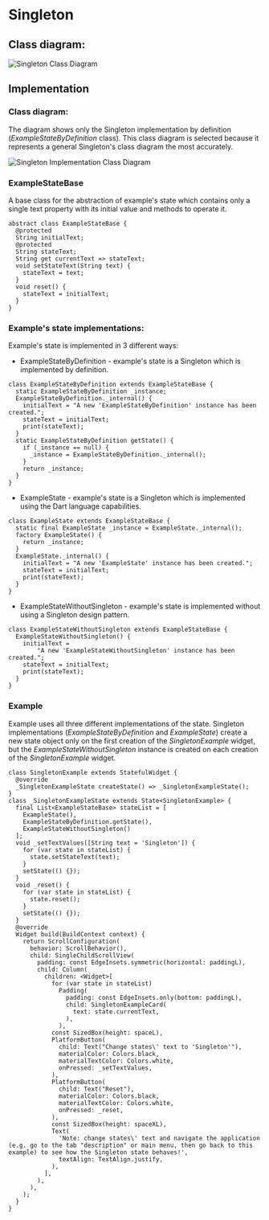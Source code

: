 # Singleton
## Class diagram:

![Singleton Class Diagram](resource:assets/images/singleton/singleton.png)

## Implementation

### Class diagram:
The diagram shows only the Singleton implementation by definition (_ExampleStateByDefinition_ class). This class diagram is selected because it represents a general Singleton's class diagram the most accurately.

![Singleton Implementation Class Diagram](resource:assets/images/singleton/singleton_implementation.png)

### ExampleStateBase

A base class for the abstraction of example's state which contains only a single text property with its initial value and methods to operate it.

``` 
abstract class ExampleStateBase {
  @protected
  String initialText;
  @protected
  String stateText;
  String get currentText => stateText;
  void setStateText(String text) {
    stateText = text;
  }
  void reset() {
    stateText = initialText;
  }
}
```

### Example's state implementations:

Example's state is implemented in 3 different ways:

* ExampleStateByDefinition - example's state is a Singleton which is implemented by definition.

``` 
class ExampleStateByDefinition extends ExampleStateBase {
  static ExampleStateByDefinition _instance;
  ExampleStateByDefinition._internal() {
    initialText = "A new 'ExampleStateByDefinition' instance has been created.";
    stateText = initialText;
    print(stateText);
  }
  static ExampleStateByDefinition getState() {
    if (_instance == null) {
      _instance = ExampleStateByDefinition._internal();
    }
    return _instance;
  }
}
```

* ExampleState - example's state is a Singleton which is implemented using the Dart language capabilities.

``` 
class ExampleState extends ExampleStateBase {
  static final ExampleState _instance = ExampleState._internal();
  factory ExampleState() {
    return _instance;
  }
  ExampleState._internal() {
    initialText = "A new 'ExampleState' instance has been created.";
    stateText = initialText;
    print(stateText);
  }
}
```

* ExampleStateWithoutSingleton - example's state is implemented without using a Singleton design pattern.

``` 
class ExampleStateWithoutSingleton extends ExampleStateBase {
  ExampleStateWithoutSingleton() {
    initialText =
        "A new 'ExampleStateWithoutSingleton' instance has been created.";
    stateText = initialText;
    print(stateText);
  }
}
```

### Example

Example uses all three different implementations of the state. Singleton implementations (_ExampleStateByDefinition_ and _ExampleState_) create a new state object only on the first creation of the _SingletonExample_ widget, but the _ExampleStateWithoutSingleton_ instance is created on each creation of the _SingletonExample_ widget.

``` 
class SingletonExample extends StatefulWidget {
  @override
  _SingletonExampleState createState() => _SingletonExampleState();
}
class _SingletonExampleState extends State<SingletonExample> {
  final List<ExampleStateBase> stateList = [
    ExampleState(),
    ExampleStateByDefinition.getState(),
    ExampleStateWithoutSingleton()
  ];
  void _setTextValues([String text = 'Singleton']) {
    for (var state in stateList) {
      state.setStateText(text);
    }
    setState(() {});
  }
  void _reset() {
    for (var state in stateList) {
      state.reset();
    }
    setState(() {});
  }
  @override
  Widget build(BuildContext context) {
    return ScrollConfiguration(
      behavior: ScrollBehavior(),
      child: SingleChildScrollView(
        padding: const EdgeInsets.symmetric(horizontal: paddingL),
        child: Column(
          children: <Widget>[
            for (var state in stateList)
              Padding(
                padding: const EdgeInsets.only(bottom: paddingL),
                child: SingletonExampleCard(
                  text: state.currentText,
                ),
              ),
            const SizedBox(height: spaceL),
            PlatformButton(
              child: Text("Change states\' text to 'Singleton'"),
              materialColor: Colors.black,
              materialTextColor: Colors.white,
              onPressed: _setTextValues,
            ),
            PlatformButton(
              child: Text("Reset"),
              materialColor: Colors.black,
              materialTextColor: Colors.white,
              onPressed: _reset,
            ),
            const SizedBox(height: spaceXL),
            Text(
              'Note: change states\' text and navigate the application (e.g. go to the tab "description" or main menu, then go back to this example) to see how the Singleton state behaves!',
              textAlign: TextAlign.justify,
            ),
          ],
        ),
      ),
    );
  }
}
```
